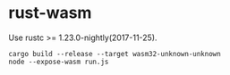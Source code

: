 # rust-wasm

Use rustc >= 1.23.0-nightly(2017-11-25).

```
cargo build --release --target wasm32-unknown-unknown
node --expose-wasm run.js
```

